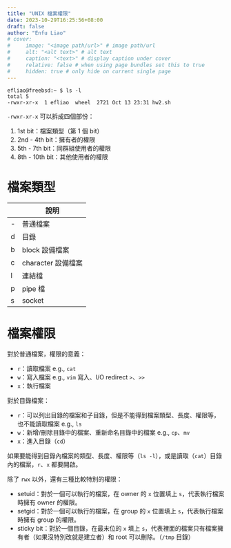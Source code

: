 ```yaml
---
title: "UNIX 檔案權限"
date: 2023-10-29T16:25:56+08:00
draft: false
author: "Enfu Liao"
# cover:
#     image: "<image path/url>" # image path/url
#     alt: "<alt text>" # alt text
#     caption: "<text>" # display caption under cover
#     relative: false # when using page bundles set this to true
#     hidden: true # only hide on current single page
---
```


```
efliao@freebsd:~ $ ls -l
total 5
-rwxr-xr-x  1 efliao  wheel  2721 Oct 13 23:31 hw2.sh
```

`-rwxr-xr-x` 可以拆成四個部份：
1. 1st bit：檔案類型（第 1 個 bit）
2. 2nd - 4th bit：擁有者的權限
3. 5th - 7th bit：同群組使用者的權限
4. 8th - 10th bit：其他使用者的權限


# 檔案類型
|   | 說明                 |
|---|----------------------|
| - | 普通檔案             |
| d | 目錄                |
| b | block 設備檔案       |
| c | character 設備檔案   |
| l | 連結檔              |
| p | pipe 檔            |
| s | socket             |


# 檔案權限

對於普通檔案，權限的意義：
- `r`：讀取檔案 e.g., `cat`
- `w`：寫入檔案 e.g., `vim` 寫入、I/O redirect `>`、`>>`
- `x`：執行檔案 


對於目錄檔案：
- `r`：可以列出目錄的檔案和子目錄，但是不能得到檔案類型、長度、權限等，也不能讀取檔案 e.g., `ls`
- `w`：新增/刪除目錄中的檔案、重新命名目錄中的檔案 e.g., `cp`、`mv`
- `x`：進入目錄（`cd`）


如果要能得到目錄內檔案的類型、長度、權限等（`ls -l`），或是讀取（`cat`）目錄內的檔案，`r`、`x` 都要開啟。

除了 `rwx` 以外，還有三種比較特別的權限：
- setuid：對於一個可以執行的檔案，在 owner 的 `x` 位置填上 `s`，代表執行檔案時擁有 owner 的權限。
- setgid：對於一個可以執行的檔案，在 group 的 `x` 位置填上 `s`，代表執行檔案時擁有 group 的權限。
- sticky bit：對於一個目錄，在最末位的 `x` 填上 `s`，代表裡面的檔案只有檔案擁有者（如果沒特別改就是建立者）和 root 可以刪除。（`/tmp` 目錄）


